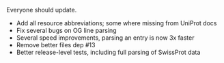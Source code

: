 Everyone should update.

- Add all resource abbreviations; some where missing from UniProt docs
- Fix several bugs on OG line parsing
- Several speed improvements, parsing an entry is now 3x faster
- Remove better files dep #13
- Better release-level tests, including full parsing of SwissProt data
